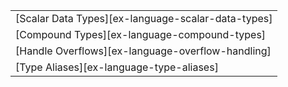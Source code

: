 ||
|--------|
| [Scalar Data Types][ex-language-scalar-data-types] |
| [Compound Types][ex-language-compound-types] |
| [Handle Overflows][ex-language-overflow-handling] |
| [Type Aliases][ex-language-type-aliases] |

